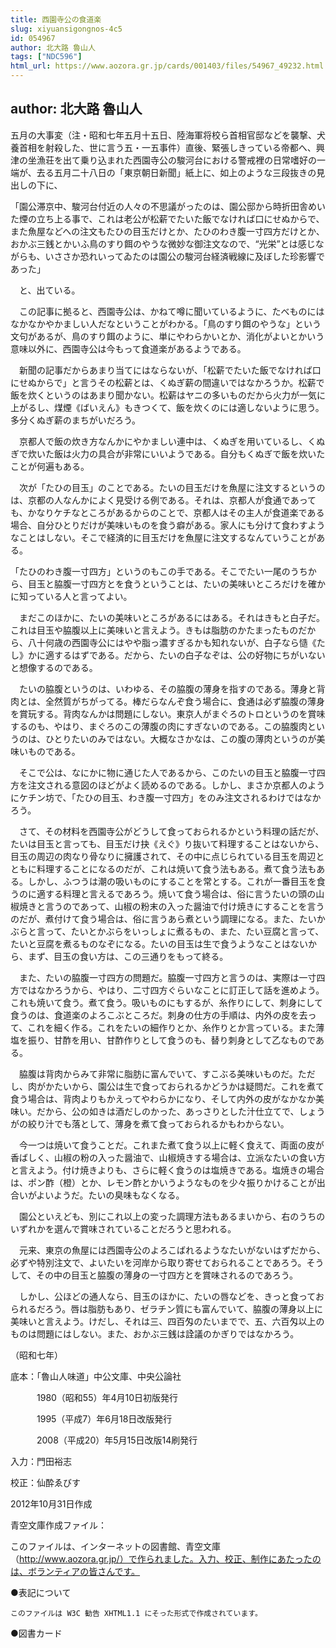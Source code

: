 ```yaml
---
title: 西園寺公の食道楽
slug: xiyuansigongnos-4c5
id: 054967
author: 北大路 魯山人
tags: ["NDC596"]
html_url: https://www.aozora.gr.jp/cards/001403/files/54967_49232.html
---
```


## author: 北大路 魯山人

五月の大事変（注・昭和七年五月十五日、陸海軍将校ら首相官邸などを襲撃、犬養首相を射殺した、世に言う五・一五事件）直後、緊張しきっている帝都へ、興津の坐漁荘を出て乗り込まれた西園寺公の駿河台における警戒裡の日常嗜好の一端が、去る五月二十八日の「東京朝日新聞」紙上に、如上のような三段抜きの見出しの下に、

「園公滞京中、駿河台付近の人々の不思議がったのは、園公邸から時折田舎めいた煙の立ち上る事で、これは老公が松薪でたいた飯でなければ口にせぬからで、また魚屋などへの注文もたひの目玉だけとか、たひのわき腹一寸四方だけとか、おかぶ三銭とかいふ鳥のすり餌のやうな微妙な御注文なので、“光栄”とは感じながらも、いささか恐れいってゐたのは園公の駿河台経済戦線に及ぼした珍影響であった」

　と、出ている。

　この記事に拠ると、西園寺公は、かねて噂に聞いているように、たべものにはなかなかやかましい人だなということがわかる。「鳥のすり餌のやうな」という文句があるが、鳥のすり餌のように、単にやわらかいとか、消化がよいとかいう意味以外に、西園寺公は今もって食道楽があるようである。

　新聞の記事だからあまり当てにはならないが、「松薪でたいた飯でなければ口にせぬからで」と言うその松薪とは、くぬぎ薪の間違いではなかろうか。松薪で飯を炊くというのはあまり聞かない。松薪はヤニの多いものだから火力が一気に上がるし、煤煙《ばいえん》もきつくて、飯を炊くのには適しないように思う。多分くぬぎ薪のまちがいだろう。

　京都人で飯の炊き方なんかにやかましい連中は、くぬぎを用いているし、くぬぎで炊いた飯は火力の具合が非常にいいようである。自分もくぬぎで飯を炊いたことが何遍もある。

　次が「たひの目玉」のことである。たいの目玉だけを魚屋に注文するというのは、京都の人なんかによく見受ける例である。それは、京都人が食通であっても、かなりケチなところがあるからのことで、京都人はその主人が食道楽である場合、自分ひとりだけが美味いものを食う癖がある。家人にも分けて食わすようなことはしない。そこで経済的に目玉だけを魚屋に注文するなんていうことがある。

「たひのわき腹一寸四方」というのもこの手である。そこでたい一尾のうちから、目玉と脇腹一寸四方とを食うということは、たいの美味いところだけを確かに知っている人と言ってよい。

　まだこのほかに、たいの美味いところがあるにはある。それはきもと白子だ。これは目玉や脇腹以上に美味いと言えよう。きもは脂肪のかたまったものだから、八十何歳の西園寺公にはやや脂っ濃すぎるかも知れないが、白子なら慥《たし》かに適するはずである。だから、たいの白子なぞは、公の好物にちがいないと想像するのである。

　たいの脇腹というのは、いわゆる、その脇腹の薄身を指すのである。薄身と背肉とは、全然質がちがってる。棒だらなんぞ食う場合に、食通は必ず脇腹の薄身を賞玩する。背肉なんかは問題にしない。東京人がまぐろのトロというのを賞味するのも、やはり、まぐろのこの薄腹の肉にすぎないのである。この脇腹肉というのは、ひとりたいのみではない。大概なさかなは、この腹の薄肉というのが美味いものである。

　そこで公は、なにかに物に通じた人であるから、このたいの目玉と脇腹一寸四方を注文される意図のほどがよく読めるのである。しかし、まさか京都人のようにケチン坊で、「たひの目玉、わき腹一寸四方」をのみ注文されるわけではなかろう。

　さて、その材料を西園寺公がどうして食っておられるかという料理の話だが、たいは目玉と言っても、目玉だけ抉《えぐ》り抜いて料理することはないから、目玉の周辺の肉なり骨なりに擁護されて、その中に点じられている目玉を周辺とともに料理することになるのだが、これは焼いて食う法もある。煮て食う法もある。しかし、ふつうは潮の吸いものにすることを常とする。これが一番目玉を食うのに適する料理と言えるであろう。焼いて食う場合は、俗に言うたいの頭の山椒焼きと言うのであって、山椒の粉末の入った醤油で付け焼きにすることを言うのだが、煮付けて食う場合は、俗に言うあら煮という調理になる。また、たいかぶらと言って、たいとかぶらをいっしょに煮るもの、また、たい豆腐と言って、たいと豆腐を煮るものなぞになる。たいの目玉は生で食うようなことはないから、まず、目玉の食い方は、この三通りをもって終る。

　また、たいの脇腹一寸四方の問題だ。脇腹一寸四方と言うのは、実際は一寸四方ではなかろうから、やはり、二寸四方ぐらいなことに訂正して話を進めよう。これも焼いて食う。煮て食う。吸いものにもするが、糸作りにして、刺身にして食うのは、食道楽のよろこぶところだ。刺身の仕方の手順は、内外の皮を去って、これを細く作る。これをたいの細作りとか、糸作りとか言っている。また薄塩を振り、甘酢を用い、甘酢作りとして食うのも、替り刺身として乙なものである。

　脇腹は背肉からみて非常に脂肪に富んでいて、すこぶる美味いものだ。ただし、肉がかたいから、園公は生で食っておられるかどうかは疑問だ。これを煮て食う場合は、背肉よりもかえってやわらかになり、そして内外の皮がなかなか美味い。だから、公の如きは酒だしのかった、あっさりとした汁仕立てで、しょうがの絞り汁でも落として、薄身を煮て食っておられるかもわからない。

　今一つは焼いて食うことだ。これまた煮て食う以上に軽く食えて、両面の皮が香ばしく、山椒の粉の入った醤油で、山椒焼きする場合は、立派なたいの食い方と言えよう。付け焼きよりも、さらに軽く食うのは塩焼きである。塩焼きの場合は、ポン酢（橙）とか、レモン酢とかいうようなものを少々振りかけることが出合いがよいようだ。たいの臭味もなくなる。

　園公といえども、別にこれ以上の変った調理方法もあるまいから、右のうちのいずれかを選んで賞味されていることだろうと思われる。

　元来、東京の魚屋には西園寺公のよろこばれるようなたいがないはずだから、必ずや特別注文で、よいたいを河岸から取り寄せておられることであろう。そうして、その中の目玉と脇腹の薄身の一寸四方とを賞味されるのであろう。

　しかし、公ほどの通人なら、目玉のほかに、たいの唇などを、きっと食っておられるだろう。唇は脂肪もあり、ゼラチン質にも富んでいて、脇腹の薄身以上に美味いと言えよう。けだし、それは三、四百匁のたいまでで、五、六百匁以上のものは問題にはしない。また、おかぶ三銭は詮議のかぎりではなかろう。

（昭和七年）













底本：「魯山人味道」中公文庫、中央公論社

　　　1980（昭和55）年4月10日初版発行

　　　1995（平成7）年6月18日改版発行

　　　2008（平成20）年5月15日改版14刷発行

入力：門田裕志

校正：仙酔ゑびす

2012年10月31日作成

青空文庫作成ファイル：

このファイルは、インターネットの図書館、青空文庫（http://www.aozora.gr.jp/）で作られました。入力、校正、制作にあたったのは、ボランティアの皆さんです。











●表記について


	このファイルは W3C 勧告 XHTML1.1 にそった形式で作成されています。







●図書カード